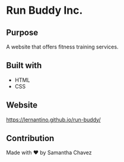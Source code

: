 # Run Buddy Inc.

## Purpose 
A website that offers fitness training services. 

## Built with 
* HTML 
* CSS 

## Website 
https://lernantino.github.io/run-buddy/

## Contribution 
Made with  ❤️     by Samantha Chavez 

